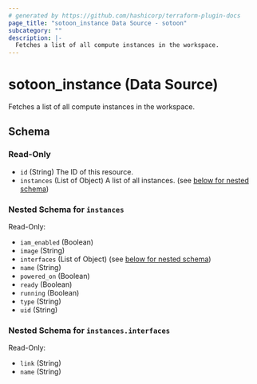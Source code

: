 ```yaml
---
# generated by https://github.com/hashicorp/terraform-plugin-docs
page_title: "sotoon_instance Data Source - sotoon"
subcategory: ""
description: |-
  Fetches a list of all compute instances in the workspace.
---
```


# sotoon_instance (Data Source)

Fetches a list of all compute instances in the workspace.



<!-- schema generated by tfplugindocs -->
## Schema

### Read-Only

- `id` (String) The ID of this resource.
- `instances` (List of Object) A list of all instances. (see [below for nested schema](#nestedatt--instances))

<a id="nestedatt--instances"></a>
### Nested Schema for `instances`

Read-Only:

- `iam_enabled` (Boolean)
- `image` (String)
- `interfaces` (List of Object) (see [below for nested schema](#nestedobjatt--instances--interfaces))
- `name` (String)
- `powered_on` (Boolean)
- `ready` (Boolean)
- `running` (Boolean)
- `type` (String)
- `uid` (String)

<a id="nestedobjatt--instances--interfaces"></a>
### Nested Schema for `instances.interfaces`

Read-Only:

- `link` (String)
- `name` (String)
